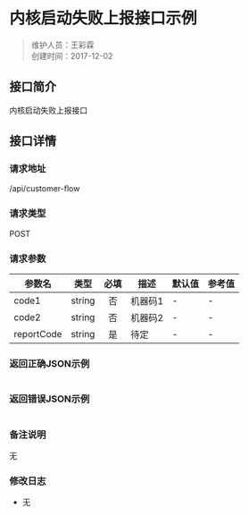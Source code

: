 # 内核启动失败上报接口示例
>维护人员：王彩霖  
>创建时间：2017-12-02

## 接口简介
内核启动失败上报接口  

## 接口详情

### 请求地址
/api/customer-flow

### 请求类型
POST

### 请求参数
| 参数名 | 类型 | 必填 | 描述 | 默认值 | 参考值 |
| --- | :---: | :---: | --- | --- | --- |
| code1 | string | 否 | 机器码1 | - | - |
| code2 | string | 否 | 机器码2 | - | - |
| reportCode | string | 是 | 待定 | - | - |

### 返回正确JSON示例
```javascript

```
### 返回错误JSON示例
```javascript

```

### 备注说明
无

### 修改日志
- 无
